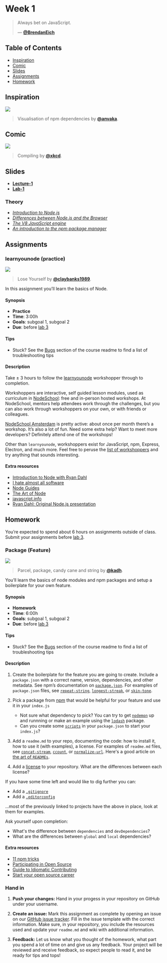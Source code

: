 # Week 1

> Always bet on JavaScript.
>
> — [**@BrendanEich**][quote-author]

## Table of Contents

*   [Inspiration](#inspiration)
*   [Comic](#comic)
*   [Slides](#slides)
*   [Assignments](#assignments)
*   [Homework](#homework)

## Inspiration

[![][inspiration-cover]][inspiration-link]

> Visualisation of npm dependencies by [**@anvaka**][inspiration-author].

## Comic

[![][comic-cover]][comic-link]

> Compiling by [**@xkcd**][comic-author].

## Slides
*   [**Lecture-1**][slides-lecture]
*   [**Lab-1**][slides-lab]

### Theory
* [_Introduction to Node.js_](https://nodejs.dev/introduction-to-nodejs)
* [_Differences between Node.js and the Browser_](https://nodejs.dev/differences-between-nodejs-and-the-browser)
* [_The V8 JavaScript engine_](https://nodejs.dev/the-v8-javascript-engine)
* [_An introduction to the npm package manager_](https://nodejs.dev/an-introduction-to-the-npm-package-manager)


## Assignments

### learnyounode (practice)

[![][learnyounode-cover]][learnyounode-cover-source]

> Lose Yourself by [**@claybanks1989**][learnyounode-cover-author].

In this assignment you’ll learn the basics of Node.

#### Synopsis

*   **Practice**
*   **Time**: 3:00h
*   **Goals**: subgoal 1, subgoal 2
*   **Due**: before [lab 3][w3lab]

#### Tips

*   Stuck?  See the [Bugs][bugs] section of the course readme to find a list of
    troubleshooting tips

#### Description

Take ± 3 hours to follow the [learnyounode][] workshopper through to completion.

Workshoppers are interactive, self guided lesson modules, used as curriculum in
[NodeSchool][]: free and in-person hosted workshops.
At NodeSchool, mentors help attendees work through the challenges, but you can
also work through workshoppers on your own, or with friends or colleagues.

[NodeSchool Amsterdam][nsa] is pretty active: about once per month there’s a
workshop.
It’s also a lot of fun.
Need some extra help?
Want to meet more developers?
Definitely attend one of the workshops!

Other than `learnyounode`, workshoppers exist for JavaScript, npm, Express,
Electron, and much more.  Feel free to peruse the
[list of workshoppers][workshoppers] and try anything that sounds interesting.

#### Extra resources

*   [Introduction to Node with Ryan Dahl](https://youtu.be/jo_B4LTHi3I)
*   [I hate almost all software](http://tinyclouds.org/rant.html)
*   [Node Guides](https://nodejs.org/en/docs/guides/)
*   [The Art of Node](https://github.com/maxogden/art-of-node)
*   [javascript.info](https://javascript.info)
*   [Ryan Dahl: Original Node.js presentation](https://www.youtube.com/watch?v=ztspvPYybIY)

## Homework

You’re expected to spend about 6 hours on assignments outside of class. Submit your assignments before [lab 3][w3lab].

### Package (Feature)

[![][package-cover]][package-cover-source]

> Parcel, package, candy cane and string by
> [**@kadh**][package-cover-author].

You’ll learn the basics of node modules and npm packages and setup a boilerplate for your own feature.

#### Synopsis

*   **Homework**
*   **Time**: 6:00h
*   **Goals**: subgoal 1, subgoal 2
*   **Due**: before [lab 3][w3lab]

#### Tips

*   Stuck?  See the [Bugs][bugs] section of the course readme to find a list of
    troubleshooting tips

#### Description

1. Create the boilerplate for the feature you are going to create. Include a `package.json` with a correct name, version, dependencies, and other
metadata.
See npm’s documentation on [`package.json`](https://docs.npmjs.com/files/package.json).
For examples of `package.json` files, see
[`repeat-string`](https://github.com/jonschlinkert/repeat-string/blob/master/package.json),
[`longest-streak`](https://github.com/wooorm/longest-streak/blob/master/package.json),
or [`skin-tone`](https://github.com/sindresorhus/skin-tone/blob/master/package.json).

2. Pick a package from [npm][npmjs] that would be helpful for your feature and use it in your `index.js`
    * Not sure what dependency to pick? You can try to get [`nodemon`](https://nodemon.io/) up and runnning or make an example using the [`lodash`](https://lodash.com/) package.
    * Can you create some [`scripts`](https://docs.npmjs.com/misc/scripts) in your `package.json` to start your `index.js`?

3. Add a `readme.md` to your repo, documenting the code: how to install it, how to use
it (with examples), a license.
For examples  of `readme.md` files, see
[`concat-stream`](https://github.com/maxogden/concat-stream#readme),
[`ccount`](https://github.com/wooorm/ccount#readme),
or [`normalize-url`](https://github.com/sindresorhus/normalize-url#readme). Here's a good article on [the art of `READMEs`](https://github.com/noffle/art-of-readme).

4. Add a [license](https://help.github.com/articles/licensing-a-repository/) to your repository. What are the differences between each license?

If you have some time left and would like to dig further you can:

*   Add a [`.gitignore`](https://help.github.com/articles/ignoring-files/)
*   Add a [`.editorconfig`](http://editorconfig.org)

…most of the previously linked to projects have the above in place, look at
them for examples.

Ask yourself upon completion:
* What's the difference between `dependencies` and `devDependencies`?
* What are the differences between `global` and `local` dependencies?

#### Extra resources

*   [11 npm tricks](https://nodesource.com/blog/eleven-npm-tricks-that-will-knock-your-wombat-socks-off/)
*   [Participating in Open Source](https://github.com/btford/participating-in-open-source)
*   [Guide to Idiomatic Contributing](https://github.com/jonschlinkert/idiomatic-contributing)
*   [Start your open source career](https://blog.algolia.com/start-your-open-source-career/)


### Hand in

1. **Push your changes:**
Hand in your progess in your repository on GitHub under your username.

1. **Create an issue:**
Mark this assignment as complete by opening an issue on our [GitHub issue tracker][issues]. Fill in the issue template with the correct information. Make sure, in your repository, you include the resources used and update your `readme.md` and wiki with additional information.

3. **Feedback:**
Let us know what you thought of the homework, what part you spend a lot of time on and give us any feedback. Your project will be reviewed and receive feedback, so expect people to read it, and be ready for tips and tops!



[bugs]: https://github.com/cmda-bt/be-course-18-19#communication

[quote-author]: https://twitter.com/BrendanEich

[inspiration-cover]: assets/images/npmgraph.png

[inspiration-link]: http://npm.anvaka.com/#/view/2d/express

[inspiration-author]: https://github.com/anvaka

[comic-cover]: https://imgs.xkcd.com/comics/compiling.png

[comic-link]: https://www.xkcd.com/303/

[comic-author]: https://xkcd.com

[slides-lecture]: https://docs.google.com/presentation/d/1k7m98hB0hct_kL6fb7g5IbxI_YZqdPMmZApbAn8qYTo/edit?usp=sharing

[slides-lab]: https://docs.google.com/presentation/d/1vTD5Rm0aZW95BqOSekngZZkzsT6nghpPmkoFSAAr8Hw/edit?usp=sharing

[w3lab]: week-3.md

[w1a]: week-1.md#assignments

[learnyounode-cover]: assets/images/learnyounode.jpg

[learnyounode-cover-source]: https://unsplash.com/photos/GX8KBbVmC6c

[learnyounode-cover-author]: https://unsplash.com/@claybanks

[issues]: https://github.com/cmda-bt/be-course-18-19/issues/new/choose

[learnyounode]: https://github.com/workshopper/learnyounode#readme

[nodeschool]: https://nodeschool.io

[nsa]: https://nodeschool.io/amsterdam/

[workshoppers]: https://nodeschool.io/#workshopper-list

[package-cover]: assets/images/package.jpg

[package-cover-source]: https://unsplash.com/photos/fV4-DdSdcpI

[package-cover-author]: https://unsplash.com/@kadh

[npmjs]: https://www.npmjs.com/
